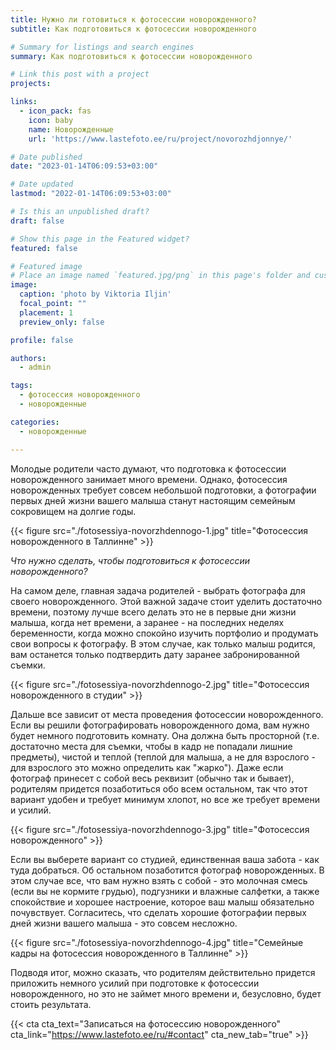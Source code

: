 ```yaml
---
title: Нужно ли готовиться к фотосессии новорожденного?
subtitle: Как подготовиться к фотосессии новорожденного

# Summary for listings and search engines
summary: Как подготовиться к фотосессии новорожденного

# Link this post with a project
projects: 

links:
  - icon_pack: fas
    icon: baby
    name: Новорожденные
    url: 'https://www.lastefoto.ee/ru/project/novorozhdjonnye/'

# Date published
date: "2023-01-14T06:09:53+03:00"

# Date updated
lastmod: "2022-01-14T06:09:53+03:00"

# Is this an unpublished draft?
draft: false

# Show this page in the Featured widget?
featured: false

# Featured image
# Place an image named `featured.jpg/png` in this page's folder and customize its options here.
image:
  caption: 'photo by Viktoria Iljin'
  focal_point: ""
  placement: 1
  preview_only: false

profile: false

authors:
  - admin

tags:
  - фотосессия новорожденного
  - новорожденные

categories:
  - новорожденные

---
```

Молодые родители часто думают, что подготовка к фотосессии новорожденного занимает много времени. Однако, фотосессия новорожденных требует совсем небольшой подготовки, а фотографии первых дней жизни вашего малыша станут настоящим семейным сокровищем на долгие годы.

{{< figure src="./fotosessiya-novorzhdennogo-1.jpg" title="Фотосессия новорожденного в Таллинне" >}}

_Что нужно сделать, чтобы подготовиться к фотосессии новорожденного?_

На самом деле, главная задача родителей - выбрать фотографа для своего новорожденного. Этой важной задаче стоит уделить достаточно времени, поэтому лучше всего делать это не в первые дни жизни малыша, когда нет времени, а заранее - на последних неделях беременности, когда можно спокойно изучить портфолио и продумать свои вопросы к фотографу. В этом случае, как только малыш родится, вам останется только подтвердить дату заранее забронированной съемки.

{{< figure src="./fotosessiya-novorzhdennogo-2.jpg" title="Фотосессия новорожденного в студии" >}}

Дальше все зависит от места проведения фотосессии новорожденного. Если вы решили фотографировать новорожденного дома, вам нужно будет немного подготовить комнату. Она должна быть просторной (т.е. достаточно места для съемки, чтобы в кадр не попадали лишние предметы), чистой и теплой (теплой для малыша, а не для взрослого - для взрослого это можно определить как "жарко").  Даже если фотограф принесет с собой весь реквизит (обычно так и бывает), родителям придется позаботиться обо всем остальном, так что этот вариант удобен и требует минимум хлопот, но все же требует времени и усилий.

{{< figure src="./fotosessiya-novorzhdennogo-3.jpg" title="Фотосессия новорожденного" >}}

Если вы выберете вариант со студией, единственная ваша забота - как туда добраться. Об остальном позаботится фотограф новорожденных. В этом случае все, что вам нужно взять с собой - это молочная смесь (если вы не кормите грудью), подгузники и влажные салфетки, а также спокойствие и хорошее настроение, которое ваш малыш обязательно почувствует. Согласитесь, что сделать хорошие фотографии первых дней жизни вашего малыша - это совсем несложно.

{{< figure src="./fotosessiya-novorzhdennogo-4.jpg" title="Семейные кадры на фотосессия новорожденного в Таллинне" >}}

Подводя итог, можно сказать, что родителям действительно придется приложить немного усилий при подготовке к фотосессии новорожденного, но это не займет много времени и, безусловно, будет стоить результата.

{{< cta cta_text="Записаться на фотосессию новорожденного" cta_link="https://www.lastefoto.ee/ru/#contact" cta_new_tab="true" >}}
